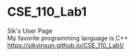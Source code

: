 # CSE_110_Lab1
Sik's User Page \
My favorite programming language is C++\
https://sikyinsun.github.io/CSE_110_Lab1/

